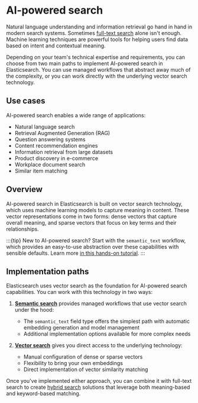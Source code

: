 # AI-powered search

Natural language understanding and information retrieval go hand in hand in modern search systems. Sometimes [full-text search](../full-text.md) alone isn't enough. Machine learning techniques are powerful tools for helping users find data based on intent and contextual meaning.

Depending on your team's technical expertise and requirements, you can choose from two main paths to implement AI-powered search in Elasticsearch. You can use managed workflows that abstract away much of the complexity, or you can work directly with the underlying vector search technology.

## Use cases

AI-powered search enables a wide range of applications:
- Natural language search
- Retrieval Augmented Generation (RAG)
- Question answering systems
- Content recommendation engines
- Information retrieval from large datasets
- Product discovery in e-commerce
- Workplace document search
- Similar item matching

## Overview

AI-powered search in Elasticsearch is built on vector search technology, which uses machine learning models to capture meaning in content. These vector representations come in two forms: dense vectors that capture overall meaning, and sparse vectors that focus on key terms and their relationships.

:::{tip}
New to AI-powered search? Start with the `semantic_text` workflow, which provides an easy-to-use abstraction over these capabilities with sensible defaults. Learn more [in this hands-on tutorial](../semantic-search/semantic-search-semantic-text.md).
:::

## Implementation paths

Elasticsearch uses vector search as the foundation for AI-powered search capabilities. You can work with this technology in two ways:

1. [**Semantic search**](../semantic-search.md) provides managed workflows that use vector search under the hood:
   - The `semantic_text` field type offers the simplest path with automatic embedding generation and model management
   - Additional implementation options available for more complex needs

2. [**Vector search**](../vector.md) gives you direct access to the underlying technology:
   - Manual configuration of dense or sparse vectors
   - Flexibility to bring your own embeddings
   - Direct implementation of vector similarity matching

Once you've implemented either approach, you can combine it with full-text search to create [hybrid search](../hybrid-search.md) solutions that leverage both meaning-based and keyword-based matching.